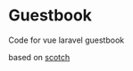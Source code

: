 # Guestbook 

Code for vue laravel guestbook

based on [scotch](https://scotch.io/tutorials/build-a-guestbook-with-laravel-and-vuejs)

